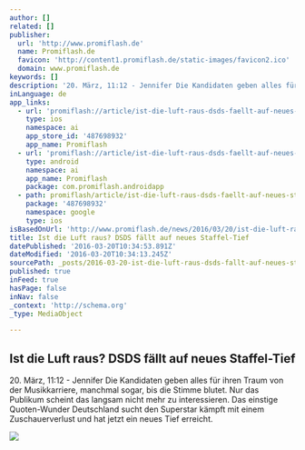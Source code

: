 ```yaml
---
author: []
related: []
publisher:
  url: 'http://www.promiflash.de'
  name: Promiflash.de
  favicon: 'http://content1.promiflash.de/static-images/favicon2.ico'
  domain: www.promiflash.de
keywords: []
description: '20. März, 11:12 - Jennifer Die Kandidaten geben alles für ihren Traum von der Musikkarriere, manchmal sogar, bis die Stimme blutet. Nur das Publikum scheint das langsam nicht mehr zu interessieren. Das einstige Quoten-Wunder Deutschland sucht den Superstar kämpft mit einem Zuschauerverlust und hat jetzt ein neues Tief erreicht.'
inLanguage: de
app_links:
  - url: 'promiflash://article/ist-die-luft-raus-dsds-faellt-auf-neues-staffel-tief/'
    type: ios
    namespace: ai
    app_store_id: '487698932'
    app_name: Promiflash
  - url: 'promiflash://article/ist-die-luft-raus-dsds-faellt-auf-neues-staffel-tief/'
    type: android
    namespace: ai
    app_name: Promiflash
    package: com.promiflash.androidapp
  - path: promiflash/article/ist-die-luft-raus-dsds-faellt-auf-neues-staffel-tief/
    package: '487698932'
    namespace: google
    type: ios
isBasedOnUrl: 'http://www.promiflash.de/news/2016/03/20/ist-die-luft-raus-dsds-faellt-auf-neues-staffel-tief.html'
title: Ist die Luft raus? DSDS fällt auf neues Staffel-Tief
datePublished: '2016-03-20T10:34:53.891Z'
dateModified: '2016-03-20T10:34:13.245Z'
sourcePath: _posts/2016-03-20-ist-die-luft-raus-dsds-fallt-auf-neues-staffel-tief.md
published: true
inFeed: true
hasPage: false
inNav: false
_context: 'http://schema.org'
_type: MediaObject

---
```

<article style=""><h1>Ist die Luft raus? DSDS fällt auf neues Staffel-Tief</h1><p>20. März, 11:12 - Jennifer Die Kandidaten geben alles für ihren Traum von der Musikkarriere, manchmal sogar, bis die Stimme blutet. Nur das Publikum scheint das langsam nicht mehr zu interessieren. Das einstige Quoten-Wunder Deutschland sucht den Superstar kämpft mit einem Zuschauerverlust und hat jetzt ein neues Tief erreicht.</p><img src="http://content4.promiflash.de/article-images/video_1080/die-dsds-jury-ist-nicht-begeistert.jpg" /></article>